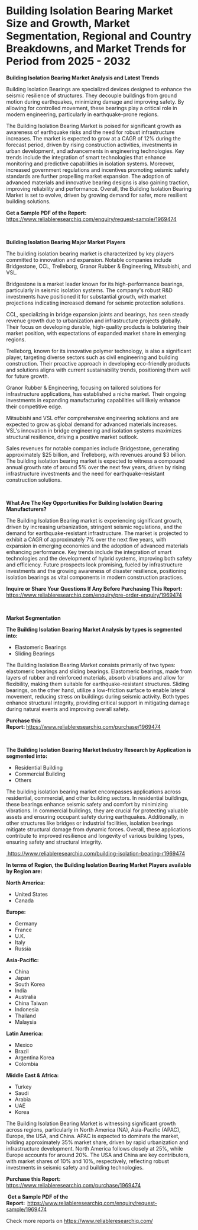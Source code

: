 <p><h1>Building Isolation Bearing Market Size and Growth, Market Segmentation, Regional and Country Breakdowns, and Market Trends for Period from 2025 -  2032</h1></p><p><strong>Building Isolation Bearing Market Analysis and Latest Trends</strong></p>
<p><p>Building Isolation Bearings are specialized devices designed to enhance the seismic resilience of structures. They decouple buildings from ground motion during earthquakes, minimizing damage and improving safety. By allowing for controlled movement, these bearings play a critical role in modern engineering, particularly in earthquake-prone regions.</p><p>The Building Isolation Bearing Market is poised for significant growth as awareness of earthquake risks and the need for robust infrastructure increases. The market is expected to grow at a CAGR of 12% during the forecast period, driven by rising construction activities, investments in urban development, and advancements in engineering technologies. Key trends include the integration of smart technologies that enhance monitoring and predictive capabilities in isolation systems. Moreover, increased government regulations and incentives promoting seismic safety standards are further propelling market expansion. The adoption of advanced materials and innovative bearing designs is also gaining traction, improving reliability and performance. Overall, the Building Isolation Bearing Market is set to evolve, driven by growing demand for safer, more resilient building solutions.</p></p>
<p><strong>Get a Sample PDF of the Report:&nbsp;</strong> <a href="https://www.reliableresearchiq.com/enquiry/request-sample/1969474?utm_campaign=2768&utm_medium=2&utm_source=Github&utm_content=ia&utm_term=02032025&utm_id=building-isolation-bearing">https://www.reliableresearchiq.com/enquiry/request-sample/1969474</a></p>
<p>&nbsp;</p>
<p><strong>Building Isolation Bearing Major Market Players</strong></p>
<p><p>The building isolation bearing market is characterized by key players committed to innovation and expansion. Notable companies include Bridgestone, CCL, Trelleborg, Granor Rubber & Engineering, Mitsubishi, and VSL. </p><p>Bridgestone is a market leader known for its high-performance bearings, particularly in seismic isolation systems. The company's robust R&D investments have positioned it for substantial growth, with market projections indicating increased demand for seismic protection solutions.</p><p>CCL, specializing in bridge expansion joints and bearings, has seen steady revenue growth due to urbanization and infrastructure projects globally. Their focus on developing durable, high-quality products is bolstering their market position, with expectations of expanded market share in emerging regions.</p><p>Trelleborg, known for its innovative polymer technology, is also a significant player, targeting diverse sectors such as civil engineering and building construction. Their proactive approach in developing eco-friendly products and solutions aligns with current sustainability trends, positioning them well for future growth.</p><p>Granor Rubber & Engineering, focusing on tailored solutions for infrastructure applications, has established a niche market. Their ongoing investments in expanding manufacturing capabilities will likely enhance their competitive edge.</p><p>Mitsubishi and VSL offer comprehensive engineering solutions and are expected to grow as global demand for advanced materials increases. VSL's innovation in bridge engineering and isolation systems maximizes structural resilience, driving a positive market outlook.</p><p>Sales revenues for notable companies include Bridgestone, generating approximately $25 billion, and Trelleborg, with revenues around $3 billion. The building isolation bearing market is expected to witness a compound annual growth rate of around 5% over the next few years, driven by rising infrastructure investments and the need for earthquake-resistant construction solutions.</p></p>
<p>&nbsp;</p>
<p><strong>What Are The Key Opportunities For Building Isolation Bearing Manufacturers?</strong></p>
<p><p>The Building Isolation Bearing market is experiencing significant growth, driven by increasing urbanization, stringent seismic regulations, and the demand for earthquake-resistant infrastructure. The market is projected to exhibit a CAGR of approximately 7% over the next five years, with expansion in emerging economies and the adoption of advanced materials enhancing performance. Key trends include the integration of smart technologies and the development of hybrid systems, improving both safety and efficiency. Future prospects look promising, fueled by infrastructure investments and the growing awareness of disaster resilience, positioning isolation bearings as vital components in modern construction practices.</p></p>
<p><strong>Inquire or Share Your Questions If Any Before Purchasing This Report:</strong> <a href="https://www.reliableresearchiq.com/enquiry/pre-order-enquiry/1969474?utm_campaign=2768&utm_medium=2&utm_source=Github&utm_content=ia&utm_term=02032025&utm_id=building-isolation-bearing">https://www.reliableresearchiq.com/enquiry/pre-order-enquiry/1969474</a></p>
<p>&nbsp;</p>
<p><strong>Market Segmentation</strong></p>
<p><strong>The Building Isolation Bearing Market Analysis by types is segmented into:</strong></p>
<p><ul><li>Elastomeric Bearings</li><li>Sliding Bearings</li></ul></p>
<p><p>The Building Isolation Bearing Market consists primarily of two types: elastomeric bearings and sliding bearings. Elastomeric bearings, made from layers of rubber and reinforced materials, absorb vibrations and allow for flexibility, making them suitable for earthquake-resistant structures. Sliding bearings, on the other hand, utilize a low-friction surface to enable lateral movement, reducing stress on buildings during seismic activity. Both types enhance structural integrity, providing critical support in mitigating damage during natural events and improving overall safety.</p></p>
<p><strong>Purchase this Report:&nbsp;</strong><a href="https://www.reliableresearchiq.com/purchase/1969474?utm_campaign=2768&utm_medium=2&utm_source=Github&utm_content=ia&utm_term=02032025&utm_id=building-isolation-bearing">https://www.reliableresearchiq.com/purchase/1969474</a></p>
<p>&nbsp;</p>
<p><strong>The Building Isolation Bearing Market Industry Research by Application is segmented into:</strong></p>
<p><ul><li>Residential Building</li><li>Commercial Building</li><li>Others</li></ul></p>
<p><p>The building isolation bearing market encompasses applications across residential, commercial, and other building sectors. In residential buildings, these bearings enhance seismic safety and comfort by minimizing vibrations. In commercial buildings, they are crucial for protecting valuable assets and ensuring occupant safety during earthquakes. Additionally, in other structures like bridges or industrial facilities, isolation bearings mitigate structural damage from dynamic forces. Overall, these applications contribute to improved resilience and longevity of various building types, ensuring safety and structural integrity.</p></p>
<p><a href="https://www.reliableresearchiq.com/building-isolation-bearing-r1969474?utm_campaign=2768&utm_medium=2&utm_source=Github&utm_content=ia&utm_term=02032025&utm_id=building-isolation-bearing">&nbsp;https://www.reliableresearchiq.com/building-isolation-bearing-r1969474</a></p>
<p><strong>In terms of Region, the Building Isolation Bearing Market Players available by Region are:</strong></p>
<p>
    <p> <strong> North America: </strong>
        <ul>
            <li>United States</li>
            <li>Canada</li>
        </ul>
        </p> 
    <p> <strong> Europe: </strong>
        <ul>
            <li>Germany</li>
            <li>France</li>
            <li>U.K.</li>
            <li>Italy</li>
            <li>Russia</li>
        </ul>
        </p> 
    <p> <strong> Asia-Pacific: </strong>
        <ul>
            <li>China</li>
            <li>Japan</li>
            <li>South Korea</li>
            <li>India</li>
            <li>Australia</li>
            <li>China Taiwan</li>
            <li>Indonesia</li>
            <li>Thailand</li>
            <li>Malaysia</li>
        </ul>
        </p> 
    <p> <strong> Latin America: </strong>
        <ul>
            <li>Mexico</li>
            <li>Brazil</li>
            <li>Argentina Korea</li>
            <li>Colombia</li>
        </ul>
        </p> 
    <p> <strong> Middle East & Africa: </strong>
        <ul>
            <li>Turkey</li>
            <li>Saudi</li>
            <li>Arabia</li>
            <li>UAE</li>
            <li>Korea</li>
        </ul>
    </p>
    </p>
<p><p>The Building Isolation Bearing Market is witnessing significant growth across regions, particularly in North America (NA), Asia-Pacific (APAC), Europe, the USA, and China. APAC is expected to dominate the market, holding approximately 35% market share, driven by rapid urbanization and infrastructure development. North America follows closely at 25%, while Europe accounts for around 20%. The USA and China are key contributors, with market shares of 10% and 10%, respectively, reflecting robust investments in seismic safety and building technologies.</p></p>
<p><strong>Purchase this Report: </strong><a href="https://www.reliableresearchiq.com/purchase/1969474?utm_campaign=2768&utm_medium=2&utm_source=Github&utm_content=ia&utm_term=02032025&utm_id=building-isolation-bearing">https://www.reliableresearchiq.com/purchase/1969474</a></p>
<p>&nbsp;<strong>Get a Sample PDF of the Report:&nbsp;&nbsp;</strong><a href="https://www.reliableresearchiq.com/enquiry/request-sample/1969474?utm_campaign=2768&utm_medium=2&utm_source=Github&utm_content=ia&utm_term=02032025&utm_id=building-isolation-bearing">https://www.reliableresearchiq.com/enquiry/request-sample/1969474</a></p>
<p><strong></strong></p>
<p>Check more reports on <a href="https://www.reliableresearchiq.com/?utm_campaign=2768&utm_medium=2&utm_source=Github&utm_content=ia&utm_term=02032025&utm_id=building-isolation-bearing">https://www.reliableresearchiq.com/</a></p>